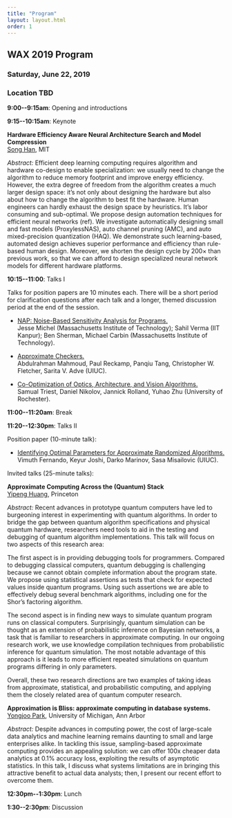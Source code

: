 ```yaml
---
title: "Program"
layout: layout.html
order: 1
---
```


## WAX 2019 Program

### Saturday, June 22, 2019
### Location TBD

**9:00--9:15am**: Opening and introductions

**9:15--10:15am**: Keynote

**Hardware Efficiency Aware Neural Architecture Search and Model Compression**  
[Song Han][han], MIT

*Abstract:* Efficient deep learning computing requires algorithm and hardware co-design to enable specialization: we usually need to change the algorithm to reduce memory footprint and improve energy efficiency. However, the extra degree of freedom from the algorithm creates a much larger design space: it’s not only about designing the hardware but also about how to change the algorithm to best fit the hardware. Human engineers can hardly exhaust the design space by heuristics. It’s labor consuming and sub-optimal. We propose design automation techniques for efficient neural networks (ref). We investigate automatically designing small and fast models (ProxylessNAS), auto channel pruning (AMC), and auto mixed-precision quantization (HAQ). We demonstrate such learning-based, automated design achieves superior performance and efficiency than rule-based human design. Moreover, we shorten the design cycle by 200× than previous work, so that we can afford to design specialized neural network models for different hardware platforms.

[han]: https://songhan.mit.edu/

**10:15--11:00**: Talks I

Talks for position papers are 10 minutes each. There will be a short period for clarification questions after each talk and a longer, themed discussion period at the end of the session.

- [NAP: Noise-Based Sensitivity Analysis for Programs.][michel]  
  Jesse Michel (Massachusetts Institute of Technology); Sahil Verma (IIT Kanpur); Ben Sherman, Michael Carbin (Massachusetts Institute of Technology).

- [Approximate Checkers.][mahmoud]  
  Abdulrahman Mahmoud, Paul Reckamp, Panqiu Tang, Christopher W. Fletcher, Sarita V. Adve (UIUC).

- [Co-Optimization of Optics, Architecture, and Vision Algorithms.][triest]  
  Samual Triest, Daniel Nikolov, Jannick Rolland, Yuhao Zhu (University of Rochester).

**11:00--11:20am**: Break

**11:20--12:30pm**: Talks II

Position paper (10-minute talk):

- [Identifying Optimal Parameters for Approximate Randomized Algorithms.][fernando]  
  Vimuth Fernando, Keyur Joshi, Darko Marinov, Sasa Misailovic (UIUC).

[fernando]: papers/fernando.pdf
[triest]: papers/triest.pdf
[mahmoud]: papers/mahmoud.pdf
[michel]: papers/michel.pdf

Invited talks (25-minute talks):

**Approximate Computing Across the (Quantum) Stack**  
[Yipeng Huang][huang], Princeton

*Abstract:* Recent advances in prototype quantum computers have led to burgeoning interest in experimenting with quantum algorithms. In order to bridge the gap between quantum algorithm specifications and physical quantum hardware, researchers need tools to aid in the testing and debugging of quantum algorithm implementations. This talk will focus on two aspects of this research area:

The first aspect is in providing debugging tools for programmers. Compared to debugging classical computers, quantum debugging is challenging because we cannot obtain complete information about the program state. We propose using statistical assertions as tests that check for expected values inside quantum programs. Using such assertions we are able to effectively debug several benchmark algorithms, including one for the Shor’s factoring algorithm.

The second aspect is in finding new ways to simulate quantum program runs on classical computers. Surprisingly, quantum simulation can be thought as an extension of probabilistic inference on Bayesian networks, a task that is familiar to researchers in approximate computing. In our ongoing research work, we use knowledge compilation techniques from probabilistic inference for quantum simulation. The most notable advantage of this approach is it leads to more efficient repeated simulations on quantum programs differing in only parameters.

Overall, these two research directions are two examples of taking ideas from approximate, statistical, and probabilistic computing, and applying them the closely related area of quantum computer research.

**Approximation is Bliss: approximate computing in database systems.**  
[Yongjoo Park][park], University of Michigan, Ann Arbor
  
*Abstract:*  Despite advances in computing power, the cost of large-scale data analytics and machine learning remains daunting to small and large enterprises alike. In tackling this issue, sampling-based approximate computing provides an appealing solution: we can offer 100x cheaper data analytics at 0.1% accuracy loss, exploiting the results of asymptotic statistics. In this talk, I discuss what systems limitations are in bringing this attractive benefit to actual data analysts; then, I present our recent effort to overcome them.

[huang]: http://yipenghuang.com/
[park]: https://yongjoopark.com/

**12:30pm--1:30pm**: Lunch

**1:30--2:30pm**: Discussion

